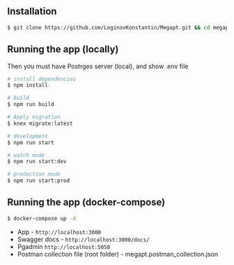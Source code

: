 ## Installation

```bash
$ git clone https://github.com/LoginovKonstantin/Megapt.git && cd megapt
```

## Running the app (locally)
Then you must have Postrges server (local), and show .env file

```bash
# install dependencies 
$ npm install

# build
$ npm run build

# Apply migration
$ knex migrate:latest

# development
$ npm run start

# watch mode
$ npm run start:dev

# production mode
$ npm run start:prod
```

## Running the app (docker-compose)

```bash
$ docker-compose up -d
```
* App - ```http://localhost:3000```
* Swagger docs - ```http://localhost:3000/docs/```
* Pgadmin ```http://localhost:5050```
* Postman collection file (root folder) - megapt.postman_collection.json

